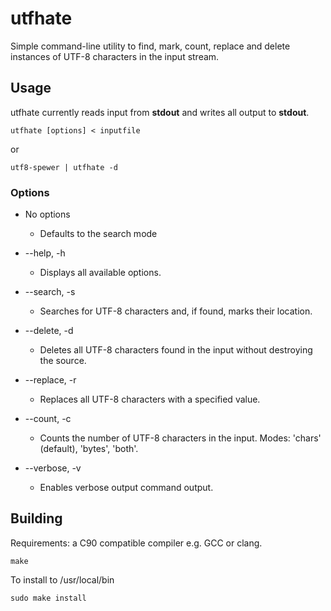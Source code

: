 # utfhate
Simple command-line utility to find, mark, count, replace and delete instances of UTF-8 characters in the input stream.

## Usage
utfhate currently reads input from **stdout** and writes all output to **stdout**.

```
utfhate [options] < inputfile
```
or
```
utf8-spewer | utfhate -d
```

### Options
* No options
  - Defaults to the search mode

* --help, -h
  - Displays all available options.

* --search, -s
  - Searches for UTF-8 characters and, if found, marks their location.

* --delete, -d
  - Deletes all UTF-8 characters found in the input without destroying the source.

* --replace, -r
  - Replaces all UTF-8 characters with a specified value.

* --count, -c
  - Counts the number of UTF-8 characters in the input. Modes: 'chars' (default), 'bytes', 'both'.

* --verbose, -v
  - Enables verbose output command output.
  
## Building
Requirements: a C90 compatible compiler e.g. GCC or clang.
```
make
```
To install to /usr/local/bin
```
sudo make install
```
